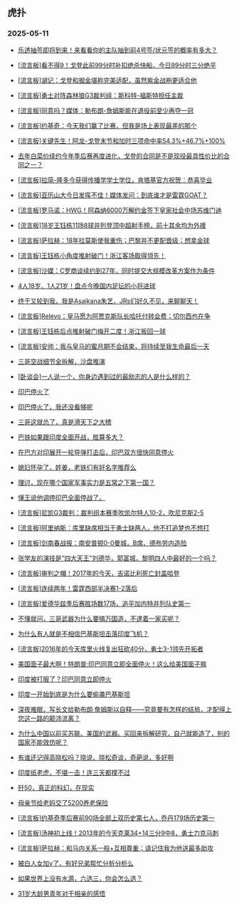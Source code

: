 ## 虎扑 
### 2025-05-11

+ [乐透抽签即将到来！来看看你的主队抽到前4号签/状元签的概率有多大？](https://bbs.hupu.com/632521280.html)

+ [[流言板]看不得9！戈登此前99分时补扣绝杀快船，今日99分时三分绝平](https://bbs.hupu.com/632521688.html)

+ [[流言板]湖记：戈登和掘金堪称完美适配，虽然紫金战袍更适合他](https://bbs.hupu.com/632519877.html)

+ [[流言板]勇士对阵森林狼G3裁判组：斯科特-福斯特担任主裁](https://bbs.hupu.com/632524147.html)

+ [[流言板]同意吗？媒体：勒布朗-詹姆斯能在退役前至少再夺一冠](https://bbs.hupu.com/632522787.html)

+ [[流言板]约基奇：今天我们赢了比赛，但我是场上表现最差的那个](https://bbs.hupu.com/632520244.html)

+ [[流言板]关键先生！阿龙-戈登末节和加时三项命中率54.3%+46.7%+100%](https://bbs.hupu.com/632523925.html)

+ [去年白菜价续约今年季后赛再度进化，戈登的合同是不是现役最具性价比的合同之一？](https://bbs.hupu.com/632523555.html)

+ [[流言板]拉简-隆多今获得传播学学士学位，肯塔基官方祝贺：恭喜毕业](https://bbs.hupu.com/632520918.html)

+ [[流言板]亚历山大今日发挥不佳！媒体发问：到底谁才是雷霆GOAT？](https://bbs.hupu.com/632520753.html)

+ [[流言板]罗马诺：HWG！阿森纳6000万解约金签下皇家社会中场苏维门迪](https://bbs.hupu.com/632517514.html)

+ [[流言板]18岁王钰栋11场8球并列登顶中超射手榜，前十其余均为外援](https://bbs.hupu.com/632522986.html)

+ [[流言板]萨拉赫：18年拉莫斯使我重伤；巴黎并不更配晋级；想拿金球](https://bbs.hupu.com/632519992.html)

+ [[流言板]王钰栋小角度推射破门！浙江客场取得领先！](https://bbs.hupu.com/632520894.html)

+ [[流言板]沙媒：C罗商谈续约到27年，同时提交大规模改革方案作为条件](https://bbs.hupu.com/632520024.html)

+ [4人18岁、1人21岁！盘点今晚国内足坛的小将进球](https://bbs.hupu.com/632523277.html)

+ [终于又轮到我，我是Asaikana朱艺，JRs们好久不见，来聊聊天！](https://bbs.hupu.com/632520978.html)

+ [[流言板]Relevo：皇马愿为阿贾克斯队长哈托付转会费；切尔西也在争](https://bbs.hupu.com/632520292.html)

+ [[流言板]王钰栋后点推射破门梅开二度！浙江扳回一球](https://bbs.hupu.com/632522327.html)

+ [[流言板]安帅：我与皇马的蜜月期不会结束，将持续至我生命最后一天](https://bbs.hupu.com/632523152.html)

+ [三哥空战细节全拆解，沙盘推演](https://bbs.hupu.com/632522430.html)

+ [[卧谈会]一人说一个，你身边遇到过的最励志的人是什么样的？](https://bbs.hupu.com/632522144.html)

+ [印巴停火了](https://bbs.hupu.com/632521768.html)

+ [印巴停火了，我还没看够呢](https://bbs.hupu.com/632521723.html)

+ [三哥这就怂了，真是滑天下之大稽](https://bbs.hupu.com/632522085.html)

+ [巴铁如果跟印度全面开战，胜算多大？](https://bbs.hupu.com/632520541.html)

+ [在巴方对印展开一轮导弹打击后，印巴双方很快同意停火](https://bbs.hupu.com/632522305.html)

+ [媳妇怀孕了，姓姜，老铁们有好名字推荐么](https://bbs.hupu.com/632519717.html)

+ [理讨，现在哪个国家军事实力是五常之下第一国？](https://bbs.hupu.com/632521813.html)

+ [懂王说他调停印巴全面停战了。](https://bbs.hupu.com/632521560.html)

+ [[流言板]尼凯G3裁判：裁判组本赛季吹凯尔特人10-2，吹尼克斯2-5](https://bbs.hupu.com/632524258.html)

+ [[流言板]阿里纳斯：库里缺席相当于勇士缺两人，他不打追梦也不想打](https://bbs.hupu.com/632524725.html)

+ [[流言板]剑南春战报：南安普顿0-0曼城，B席、德布劳内造险](https://bbs.hupu.com/632525013.html)

+ [张学友的演技是“四大天王”刘德华，郭富城，黎明四人中最好的一个吗？](https://bbs.hupu.com/632522247.html)

+ [[流言板]审判之帽！2017年的今天，吉诺比利死亡封盖哈登](https://bbs.hupu.com/632525271.html)

+ [[流言板]连续两年！雷霆西部半决赛1-2落后](https://bbs.hupu.com/632522549.html)

+ [[流言板]爱德华兹季后赛胜场数17场，追平加内特并列队史第一](https://bbs.hupu.com/632523509.html)

+ [不懂就问，三哥武器为什么要搞万国造，不逮着一家买呢？](https://bbs.hupu.com/632521911.html)

+ [为什么有人就是不相信巴基斯坦击落印度飞机？](https://bbs.hupu.com/632523028.html)

+ [[流言板]2016年的今天库里火线复出狂砍40分，勇士3-1领先开拓者](https://bbs.hupu.com/632525234.html)

+ [美国面子最大啊！特朗普:印巴同意立即全面停火！这么给美国面子嘛](https://bbs.hupu.com/632523379.html)

+ [印度被打服了？印巴同意立即停火](https://bbs.hupu.com/632523775.html)

+ [印度一开始到底是为什么要偷袭巴基斯坦](https://bbs.hupu.com/632524073.html)

+ [深夜难眠，写长文给勒布朗·詹姆斯以自释——究竟要有怎样的结局，才配得上您这一路的颠沛流离？](https://bbs.hupu.com/632526050.html)

+ [为什么中国以前买苏联、美国的武器。买回来拆解研究，自己就能造了，别的国家不能效仿呢？](https://bbs.hupu.com/632524832.html)

+ [有谁还记得高晓松吗？晓说、晓松奇谈，奇葩说，多好啊](https://bbs.hupu.com/632525226.html)

+ [印度纸老虎，不堪一击！连三天都撑不过](https://bbs.hupu.com/632524162.html)

+ [歼50，真正的科幻，在现实](https://bbs.hupu.com/632523022.html)

+ [母亲节给老妈交了5200养老保险](https://bbs.hupu.com/632525798.html)

+ [[流言板]约基奇季后赛前90场全部上双历史第七人，乔丹179场历史第一](https://bbs.hupu.com/632524757.html)

+ [[流言板]汤神初上线！2013年的今天克莱34+14三分9中8，勇士力克马刺](https://bbs.hupu.com/632525288.html)

+ [[流言板]萨拉赫：和马内关系一般+互相尊重；请记住我为他送最多助攻](https://bbs.hupu.com/632519896.html)

+ [被白人女加v了，有好兄弟帮忙分析分析么](https://bbs.hupu.com/632525332.html)

+ [如果世界上没有水源，六选三，你会怎么选？](https://bbs.hupu.com/632523728.html)

+ [31岁大龄男青年对于相亲的感悟](https://bbs.hupu.com/632523770.html)

